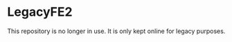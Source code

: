 LegacyFE2
===============
This repository is no longer in use. It is only kept online for legacy purposes.
